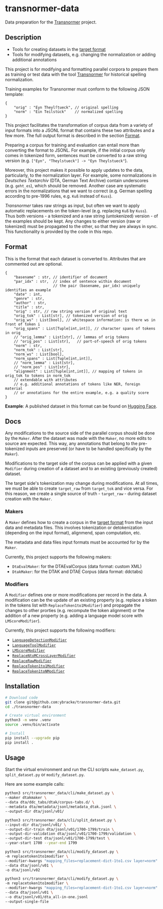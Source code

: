 # transnormer-data

Data preparation for the [Transnormer](https://github.com/ybracke/transnormer) project.

## Description

* Tools for creating datasets in the [target format](#Format)
* Tools for modifying datasets, e.g. changing the normalization or adding additional annotations

This project is for modifying and formatting parallel corpora to prepare them as training or test data with the tool [Transnormer](https://github.com/ybracke/transnormer) for historical spelling normalization.

Training examples for Transnormer must conform to the following JSON template:
```jsonc
{
    "orig" : "Eyn Theylſtueck", // original spelling
    "norm" : "Ein Teilstück"    // normalized spelling
}
```

This project facilitates the transformation of corpus data from a variety of input formats into a JSONL format that contains these two attributes and a few more. The full output format is described in the section [Format](#Format).

Preparing a corpus for training and evaluation can entail more than converting the format to JSONL. For example, if the initial corpus only comes in tokenized form, sentences must be converted to a raw string version (e.g. `["Eyn", "Theylstueck"] -> "Eyn Theylstueck"`).

Moreover, this project makes it possible to apply updates to the data, particularly, to the normalization layer. For example, some normalizations in *Deutsches Textarchiv* (DTA, German Text Archive) contain underscores (e.g. `geht_es`), which should be removed. Another case are systematic errors in the normalizations that we want to correct (e.g. German spelling according to pre-1996 rules, e.g. `Kuß` instead of `Kuss`).

*Transnormer* takes raw strings as input, but often we want to apply automatic replacements on the token-level (e.g. replacing `Kuß` by `Kuss`). Thus both versions - a tokenized and a raw string (untokenized) version - of the examples should be kept. Any changes to either version (raw or tokenized) must be propagated to the other, so that they are always in sync. This functionality is provided by the code in this repo.

## Format

This is the format that each dataset is converted to. Attributes that are commented out are optional.

```jsonc
{
    "basename" : str, // identifier of document
    "par_idx" : str,  // index of sentence within document
                      // the pair (basename, par_idx) uniquely identifies an example
    "date" : int,
    "genre" : str,
    "author" : str,
    "title" : str,
    "orig" : str, // raw string version of original text
    "orig_tok" : List[str], // tokenized version of orig
    "orig_ws" : List[bool], // whitespace information: is there ws in front of token i
    "orig_spans" : List[Tuple[int,int]], // character spans of tokens in orig
    // "orig_lemma" : List[str], // lemmas of orig tokens
    // "orig_pos" : List[str],   // part-of-speech of orig tokens
    "norm" : str,
    "norm_tok" : List[str],
    "norm_ws" : List[bool],
    "norm_spans" : List[Tuple[int,int]],
    // "norm_lemma" : List[str],
    // "norm_pos" : List[str],
    "alignment" : List[Tuple[int,int]], // mapping of tokens in orig_tok to tokens in norm_tok
    // extendable with attributes
    // e.g. additional annotations of tokens like NER, foreign material
    // or annotations for the entire example, e.g. a quality score
}
```

**Example**: A published dataset in this format can be found on [Hugging Face](https://huggingface.co/datasets/ybracke/dtak-transnormer-full-v1).

## Docs

Any modifications to the source side of the parallel corpus should be done by the `Maker`. After the dataset was made with the `Maker`, no more edits to source are expected. This way, any annotations that belong to the pre-tokenized inputs are preserved (or have to be handled specifically by the `Maker`).

Modifications to the target side of the corpus can be applied with a given `Modifier` during creation of a dataset and to an existing (previously created) dataset.

The target side's tokenization may change during modifications. At all times, we must be able to create `target_raw` from `target_tok` and vice versa. For this reason, we create a single source of truth - `target_raw` - during dataset creation with the `Maker`.

### Makers

A `Maker` defines how to create a corpus in the [target format](#format) from the input data and metadata files. This involves tokenization or detokenization (depending on the input format), alignmend, span computation, etc.

The metadata and data files input formats must be accounted for by the `Maker`.

Currently, this project supports the following makers:

* `DtaEvalMaker`: for the DTAEvalCorpus (data format: custom XML)
* `DtakMaker`: for the DTAK and DTAE Corpus (data format: ddctabs)

### Modifiers

A `Modifier` defines one or more modifications per record in the data.
A modification can be the update of an existing property (e.g. replace a token in the tokens list with `ReplaceToken1to1Modifier`) and propagate the changes to other prorties (e.g. recompute the token alignment) or the addition of a new property (e.g. adding a language model score with `LMScoreModifier`).

Currently, this project supports the following modifiers:

* [`LanguageDetectionModifier`](docs/modifiers/language_detection_modifier.md)
* [`LanguageToolModifier`](docs/modifiers/language_tool_modifier.md)
* [`LMScoreModifier`](docs/modifiers/lm_score_modifier.md)
* [`ReplaceNtoMCrossLayerModifier`](docs/modifiers/replace_ntom_cross_layer_modifier.md)
* [`ReplaceRawModifier`](docs/modifiers/replace_raw_modifier.md)
* [`ReplaceToken1to1Modifier`](docs/modifiers/replace_token_1to1_modifier.md)
* [`ReplaceToken1toNModifier`](docs/modifiers/replace_token_1ton_modifier.md)


## Installation

```sh
# Download code
git clone git@github.com:ybracke/transnormer-data.git
cd ./transnormer-data

# Create virtual environment
python3 -m venv .venv
source .venv/bin/activate

# Install
pip install --upgrade pip
pip install .
```

## Usage

Start the virtual environment and run the CLI scripts `make_dataset.py`, `split_dataset.py` or `modify_dataset.py`.

Here are some example calls:

```bash
python3 src/transnormer_data/cli/make_dataset.py \
--maker dtakmaker \
--data dta/ddc_tabs/dtak/corpus-tabs.d/ \
--metadata dta/metadata/jsonl/metadata_dtak.jsonl \
--output-dir dta/jsonl/v01/
```

```bash
python3 src/transnormer_data/cli/split_dataset.py \
--input-dir dta/jsonl/v01/ \
--output-dir-train dta/jsonl/v01/1700-1799/train \
--output-dir-validation dta/jsonl/v01/1700-1799/validation \
--output-dir-test dta/jsonl/v01/1700-1799/test \
--year-start 1700 --year-end 1799
```

```bash
python3 src/transnormer_data/cli/modify_dataset.py \
-m replacetoken1to1modifier \
--modifier-kwargs "mapping_files=replacement-dict-1to1.csv layer=norm" \
--data dta/jsonl/v01 \
-o dta/jsonl/v02
```

```bash
python3 src/transnormer_data/cli/modify_dataset.py \
-m replacetoken1to1modifier \
--modifier-kwargs "mapping_files=replacement-dict-1to1.csv layer=norm" \
--data dta/jsonl/v01 \
--o dta/jsonl/v01/dta_all-in-one.jsonl
--output-single-file
```
